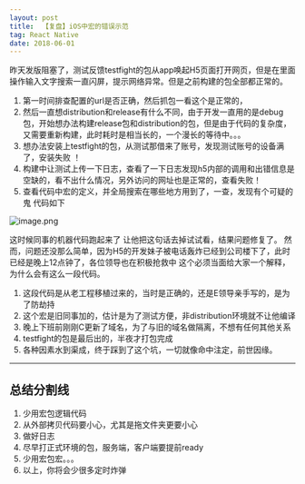 ```yaml
---
layout: post
title:  【复盘】iOS中宏的错误示范
tag: React Native
date: 2018-06-01 
---
```



昨天发版阻塞了，测试反馈testfight的包从app唤起H5页面打开网页，但是在里面操作输入文字搜索一直闪屏，提示网络异常。但是之前构建的包全部都正常的。

1. 第一时间排查配置的url是否正确，然后抓包一看这个是正常的，
2. 然后一直想distribution和release有什么不同，由于开发一直用的是debug包，开始想办法构建release包和distribution的包，但是由于代码的复杂度，又需要重新构建，此时耗时是相当长的，一个漫长的等待中。。。
3. 想办法安装上testfight的包，从测试那借来了账号，发现测试账号的设备满了，安装失败 ！
4. 构建中让测试上传一下日志，查看了一下日志发现h5内部的调用和出错信息是空缺的，看不出什么情况，另外访问的网址也是正常的，查看失败！
5.  查看代码中宏的定义，并全局搜索在哪些地方用到了，一查，发现有个可疑的鬼
代码如下

![image.png](https://upload-images.jianshu.io/upload_images/1091358-6f57a72e1fa1a91b.png?imageMogr2/auto-orient/strip%7CimageView2/2/w/1240)

这时候同事的机器代码跑起来了
让他把这句话去掉试试看，结果问题修复了。
然而，问题还没那么简单，因为H5的开发妹子被电话轰炸已经到公司楼下了，此时已经是晚上12点钟了，各位领导也在积极抢救中
这个必须当面给大家一个解释，为什么会有这么一段代码。

1. 这段代码是从老工程移植过来的，当时是正确的，还是E领导亲手写的，是为了防劫持
2. 这个宏是旧同事加的，估计是为了测试方便，非distribution环境就不让他编译
3. 晚上下班前刚刚C更新了域名，为了与旧的域名做隔离，不想有任何其他关系
4. testfight的包是最后出的，半夜才打包完成
5. 各种因素水到渠成，终于踩到了这个坑，一切就像命中注定，前世因缘。

---
总结分割线
---
1. 少用宏包逻辑代码
2. 从外部拷贝代码要小心，尤其是拖文件夹更要小心
3. 做好日志
4. 尽早打正式环境的包，服务端，客户端要提前ready
5.  少用宏包宏。。。
6. 以上，你将会少很多定时炸弹